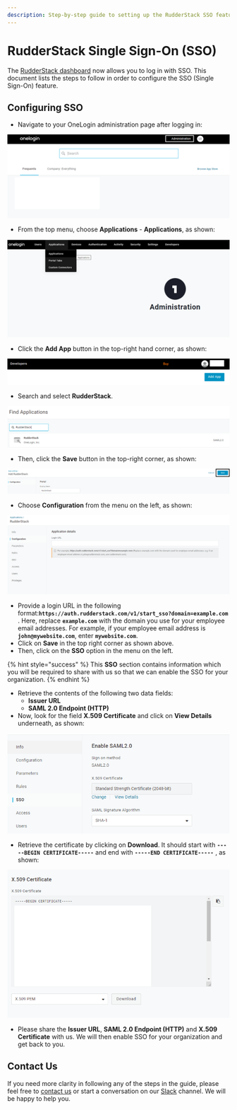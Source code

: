 ```yaml
---
description: Step-by-step guide to setting up the RudderStack SSO feature.
---
```


# RudderStack Single Sign-On \(SSO\)

The [RudderStack dashboard](https://app.rudderlabs.com/signup?type=freetrial) now allows you to log in with SSO. This document lists the steps to follow in order to configure the SSO \(Single Sign-On\) feature.

## Configuring SSO

* Navigate to your OneLogin administration page after logging in:

![OneLogin Administration Page](../.gitbook/assets/1%20%288%29.png)

* From the top menu, choose **Applications** - **Applications**, as shown:

![Application Tab in OneLogin](../.gitbook/assets/2%20%283%29.png)

* Click the **Add App** button in the top-right hand corner, as shown:

![Add App Option in OneLogin](../.gitbook/assets/3.png)

* Search and select **RudderStack**.

![](../.gitbook/assets/image%20%2875%29.png)

* Then, click the **Save** button in the top-right corner, as shown:

![](../.gitbook/assets/4%20%283%29.png)

* Choose **Configuration** from the menu on the left, as shown:

![Configuration Menu](../.gitbook/assets/image%20%2859%29.png)

* Provide a login URL in the following format:**`https://auth.rudderstack.com/v1/start_sso?domain=example.com`** . Here, replace **`example.com`** with the domain you use for your employee email addresses. For example, if your employee email address is **`john@mywebsite.com`**, enter **`mywebsite.com`**.
* Click on **Save** in the top right corner as shown above.
* Then, click on the **SSO** option in the menu on the left.

{% hint style="success" %}
This **SSO** section contains information which you will be required to share with us so that we can enable the SSO for your organization.
{% endhint %}

* Retrieve the contents of the following two data fields:
  * **Issuer URL**
  * **SAML 2.0 Endpoint \(HTTP\)**
* Now, look for the field **X.509 Certificate** and click on **View Details** underneath, as shown:

![X.509 Certificate Option](../.gitbook/assets/image%20%2836%29.png)

* Retrieve the certificate by clicking on **Download**. It should start with **`-----BEGIN CERTIFICATE-----`** and end with **`-----END CERTIFICATE-----`** , as shown:

![](../.gitbook/assets/5%20%285%29.png)

* Please share the **Issuer URL**, **SAML 2.0 Endpoint \(HTTP\)** and **X.509 Certificate** with us. We will then enable SSO for your organization and get back to you.

## Contact Us

If you need more clarity in following any of the steps in the guide, please feel free to [contact us](mailto:%20contact@rudderstack.com) or start a conversation on our [Slack](https://resources.rudderstack.com/join-rudderstack-slack) channel. We will be happy to help you.

